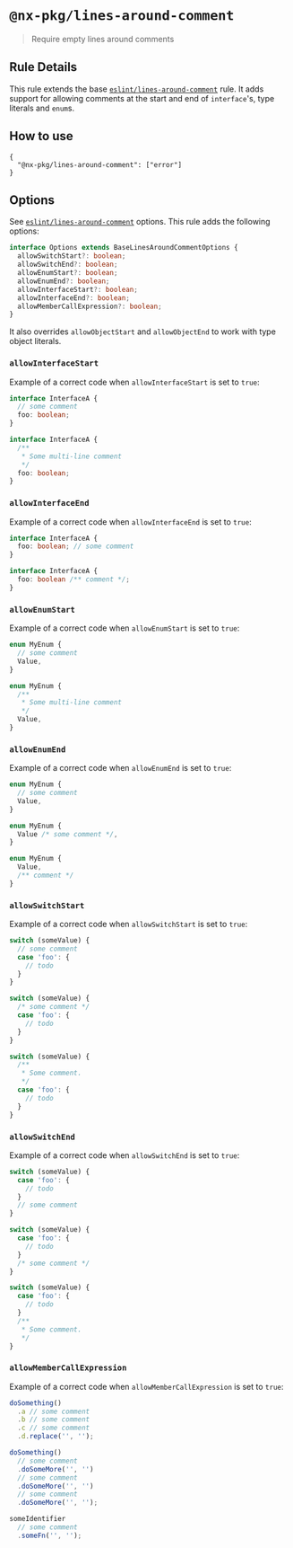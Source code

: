 # `@nx-pkg/lines-around-comment`

> Require empty lines around comments

## Rule Details

This rule extends the base [`eslint/lines-around-comment`](https://eslint.org/docs/rules/lines-around-comment) rule.
It adds support for allowing comments at the start and end of `interface`'s, type literals and `enum`s.

## How to use

```cjson
{
  "@nx-pkg/lines-around-comment": ["error"]
}
```

## Options

See [`eslint/lines-around-comment`](https://eslint.org/docs/rules/lines-around-comment#options-50) options.
This rule adds the following options:

```ts
interface Options extends BaseLinesAroundCommentOptions {
  allowSwitchStart?: boolean;
  allowSwitchEnd?: boolean;
  allowEnumStart?: boolean;
  allowEnumEnd?: boolean;
  allowInterfaceStart?: boolean;
  allowInterfaceEnd?: boolean;
  allowMemberCallExpression?: boolean;
}
```

It also overrides `allowObjectStart` and `allowObjectEnd` to work with type object literals.

### `allowInterfaceStart`

Example of a correct code when `allowInterfaceStart` is set to `true`:

```ts
interface InterfaceA {
  // some comment
  foo: boolean;
}

interface InterfaceA {
  /**
   * Some multi-line comment
   */
  foo: boolean;
}
```

### `allowInterfaceEnd`

Example of a correct code when `allowInterfaceEnd` is set to `true`:

```ts
interface InterfaceA {
  foo: boolean; // some comment
}

interface InterfaceA {
  foo: boolean /** comment */;
}
```

### `allowEnumStart`

Example of a correct code when `allowEnumStart` is set to `true`:

```ts
enum MyEnum {
  // some comment
  Value,
}

enum MyEnum {
  /**
   * Some multi-line comment
   */
  Value,
}
```

### `allowEnumEnd`

Example of a correct code when `allowEnumEnd` is set to `true`:

```ts
enum MyEnum {
  // some comment
  Value,
}

enum MyEnum {
  Value /* some comment */,
}

enum MyEnum {
  Value,
  /** comment */
}
```

### `allowSwitchStart`

Example of a correct code when `allowSwitchStart` is set to `true`:

```ts
switch (someValue) {
  // some comment
  case 'foo': {
    // todo
  }
}

switch (someValue) {
  /* some comment */
  case 'foo': {
    // todo
  }
}

switch (someValue) {
  /**
   * Some comment.
   */
  case 'foo': {
    // todo
  }
}
```

### `allowSwitchEnd`

Example of a correct code when `allowSwitchEnd` is set to `true`:

```ts
switch (someValue) {
  case 'foo': {
    // todo
  }
  // some comment
}

switch (someValue) {
  case 'foo': {
    // todo
  }
  /* some comment */
}

switch (someValue) {
  case 'foo': {
    // todo
  }
  /**
   * Some comment.
   */
}
```

### `allowMemberCallExpression`

Example of a correct code when `allowMemberCallExpression` is set to `true`:

```ts
doSomething()
  .a // some comment
  .b // some comment
  .c // some comment
  .d.replace('', '');

doSomething()
  // some comment
  .doSomeMore('', '')
  // some comment
  .doSomeMore('', '')
  // some comment
  .doSomeMore('', '');

someIdentifier
  // some comment
  .someFn('', '');
```
